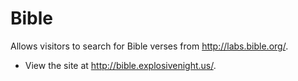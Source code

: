 # Bible
Allows visitors to search for Bible verses from http://labs.bible.org/.
- View the site at http://bible.explosivenight.us/.
